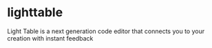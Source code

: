 # lighttable
Light Table is a next generation code editor that connects you to your creation with instant feedback
